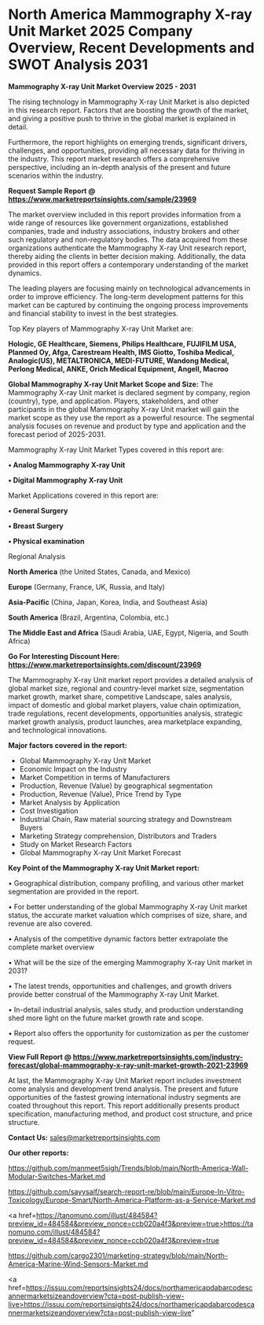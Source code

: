 # North America Mammography X-ray Unit Market 2025 Company Overview, Recent Developments and SWOT Analysis 2031

<Strong> Mammography X-ray Unit Market Overview 2025 - 2031</strong>

The rising technology in Mammography X-ray Unit Market is also depicted in this research report. Factors that are boosting the growth of the market, and giving a positive push to thrive in the global market is explained in detail.

Furthermore, the report highlights on emerging trends, significant drivers, challenges, and opportunities, providing all necessary data for thriving in the industry. This report market research offers a comprehensive perspective, including an in-depth analysis of the present and future scenarios within the industry.

<strong>Request Sample Report @ <a href=https://www.marketreportsinsights.com/sample/23969>https://www.marketreportsinsights.com/sample/23969</a></strong>

The market overview included in this report provides information from a wide range of resources like government organizations, established companies, trade and industry associations, industry brokers and other such regulatory and non-regulatory bodies. The data acquired from these organizations authenticate the Mammography X-ray Unit research report, thereby aiding the clients in better decision making. Additionally, the data provided in this report offers a contemporary understanding of the market dynamics.

The leading players are focusing mainly on technological advancements in order to improve efficiency. The long-term development patterns for this market can be captured by continuing the ongoing process improvements and financial stability to invest in the best strategies.

Top Key players of Mammography X-ray Unit Market are:

<strong>Hologic, GE Healthcare, Siemens, Philips Healthcare, FUJIFILM USA, Planmed Oy, Afga, Carestream Health, IMS Giotto, Toshiba Medical, Analogic(US), METALTRONICA, MEDI-FUTURE, Wandong Medical, Perlong Medical, ANKE, Orich Medical Equipment, Angell, Macroo</strong>

<strong><b>Global Mammography X-ray Unit Market Scope and Size:</b></strong>
The Mammography X-ray Unit market is declared segment by company, region (country), type, and application. Players, stakeholders, and other participants in the global Mammography X-ray Unit market will gain the market scope as they use the report as a powerful resource. The segmental analysis focuses on revenue and product by type and application and the forecast period of 2025-2031.

Mammography X-ray Unit Market Types covered in this report are:

<strong>• Analog Mammography X-ray Unit

• Digital Mammography X-ray Unit</strong>

Market Applications covered in this report are:

<strong>• General Surgery

• Breast Surgery

• Physical examination</strong> 

Regional Analysis

<strong>North America</strong> (the United States, Canada, and Mexico)

<strong>Europe</strong> (Germany, France, UK, Russia, and Italy)

<strong>Asia-Pacific</strong> (China, Japan, Korea, India, and Southeast Asia)

<strong>South America</strong> (Brazil, Argentina, Colombia, etc.)

<strong>The Middle East and Africa</strong> (Saudi Arabia, UAE, Egypt, Nigeria, and South Africa)

<strong>Go For Interesting Discount Here: <a href=https://www.marketreportsinsights.com/discount/23969>https://www.marketreportsinsights.com/discount/23969</a></strong>

The Mammography X-ray Unit market report provides a detailed analysis of global market size, regional and country-level market size, segmentation market growth, market share, competitive Landscape, sales analysis, impact of domestic and global market players, value chain optimization, trade regulations, recent developments, opportunities analysis, strategic market growth analysis, product launches, area marketplace expanding, and technological innovations.

<strong><b>Major factors covered in the report:</b></strong>
<ul>
  <li>Global Mammography X-ray Unit Market </li>
  <li>Economic Impact on the Industry</li>
  <li>Market Competition in terms of Manufacturers</li>
  <li>Production, Revenue (Value) by geographical segmentation</li>
  <li>Production, Revenue (Value), Price Trend by Type</li>
  <li>Market Analysis by Application</li>
  <li>Cost Investigation</li>
  <li>Industrial Chain, Raw material sourcing strategy and Downstream Buyers</li>
  <li>Marketing Strategy comprehension, Distributors and Traders</li>
  <li>Study on Market Research Factors</li>
  <li>Global Mammography X-ray Unit Market Forecast</li>
</ul>

<strong><b>Key Point of the Mammography X-ray Unit Market report:</b></strong>

• Geographical distribution, company profiling, and various other market segmentation are provided in the report.

• For better understanding of the global Mammography X-ray Unit market status, the accurate market valuation which comprises of size, share, and revenue are also covered.

• Analysis of the competitive dynamic factors better extrapolate the complete market overview

• What will be the size of the emerging Mammography X-ray Unit market in 2031?

• The latest trends, opportunities and challenges, and growth drivers provide better construal of the Mammography X-ray Unit Market.

• In-detail industrial analysis, sales study, and production understanding shed more light on the future market growth rate and scope.

• Report also offers the opportunity for customization as per the customer request.

<strong><b>View Full Report @ <a href=https://www.marketreportsinsights.com/industry-forecast/global-mammography-x-ray-unit-market-growth-2021-23969>https://www.marketreportsinsights.com/industry-forecast/global-mammography-x-ray-unit-market-growth-2021-23969</a></b></strong>


At last, the Mammography X-ray Unit Market report includes investment come analysis and development trend analysis. The present and future opportunities of the fastest growing international industry segments are coated throughout this report. This report additionally presents product specification, manufacturing method, and product cost structure, and price structure.

<strong>Contact Us:</strong>
sales@marketreportsinsights.com

<strong>Our other reports:</strong>

<a href=https://github.com/manmeet5sigh/Trends/blob/main/North-America-Wall-Modular-Switches-Market.md>https://github.com/manmeet5sigh/Trends/blob/main/North-America-Wall-Modular-Switches-Market.md</a>

<a href=https://github.com/sayysaif/search-report-re/blob/main/Europe-In-Vitro-Toxicology/Europe-Smart/North-America-Platform-as-a-Service-Market.md>https://github.com/sayysaif/search-report-re/blob/main/Europe-In-Vitro-Toxicology/Europe-Smart/North-America-Platform-as-a-Service-Market.md</a>

<a href=https://tanomuno.com/illust/484584?preview_id=484584&preview_nonce=ccb020a4f3&preview=true>https://tanomuno.com/illust/484584?preview_id=484584&preview_nonce=ccb020a4f3&preview=true</a>

<a href=https://github.com/cargo2301/marketing-strategy/blob/main/North-America-Marine-Wind-Sensors-Market.md>https://github.com/cargo2301/marketing-strategy/blob/main/North-America-Marine-Wind-Sensors-Market.md</a>

<a href=https://issuu.com/reportsinsights24/docs/northamericapdabarcodescannermarketsizeandoverview?cta=post-publish-view-live>https://issuu.com/reportsinsights24/docs/northamericapdabarcodescannermarketsizeandoverview?cta=post-publish-view-live</a>"
